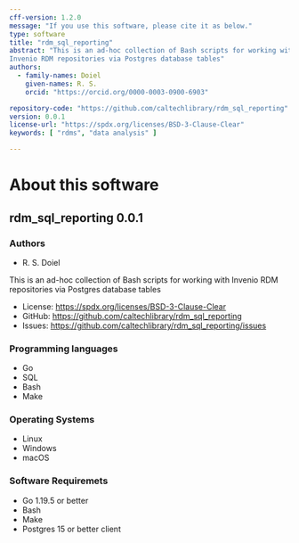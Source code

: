 ```yaml
---
cff-version: 1.2.0
message: "If you use this software, please cite it as below."
type: software
title: "rdm_sql_reporting"
abstract: "This is an ad-hoc collection of Bash scripts for working with
Invenio RDM repositories via Postgres database tables"
authors:
  - family-names: Doiel
    given-names: R. S.
    orcid: "https://orcid.org/0000-0003-0900-6903"

repository-code: "https://github.com/caltechlibrary/rdm_sql_reporting"
version: 0.0.1
license-url: "https://spdx.org/licenses/BSD-3-Clause-Clear"
keywords: [ "rdms", "data analysis" ]

---
```


About this software
===================

## rdm_sql_reporting 0.0.1

### Authors

- R. S. Doiel



This is an ad-hoc collection of Bash scripts for working with Invenio
RDM repositories via Postgres database tables

- License: https://spdx.org/licenses/BSD-3-Clause-Clear
- GitHub: https://github.com/caltechlibrary/rdm_sql_reporting
- Issues: https://github.com/caltechlibrary/rdm_sql_reporting/issues


### Programming languages

- Go
- SQL
- Bash
- Make

### Operating Systems

- Linux
- Windows
- macOS

### Software Requiremets

- Go 1.19.5 or better
- Bash
- Make
- Postgres 15 or better client
